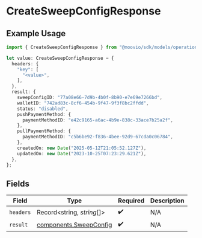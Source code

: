 # CreateSweepConfigResponse

## Example Usage

```typescript
import { CreateSweepConfigResponse } from "@moovio/sdk/models/operations";

let value: CreateSweepConfigResponse = {
  headers: {
    "key": [
      "<value>",
    ],
  },
  result: {
    sweepConfigID: "77a08e66-7d9b-4b0f-8b90-e7e69e7266bd",
    walletID: "742ad83c-8cf6-454b-9f47-9f3f8bc2ffdd",
    status: "disabled",
    pushPaymentMethod: {
      paymentMethodID: "e42c9165-a6ac-4b9e-838c-33ace7b25a2f",
    },
    pullPaymentMethod: {
      paymentMethodID: "c5b6be92-f836-4bee-92d9-67cda0c06784",
    },
    createdOn: new Date("2025-05-12T21:05:52.127Z"),
    updatedOn: new Date("2023-10-25T07:23:29.621Z"),
  },
};
```

## Fields

| Field                                                            | Type                                                             | Required                                                         | Description                                                      |
| ---------------------------------------------------------------- | ---------------------------------------------------------------- | ---------------------------------------------------------------- | ---------------------------------------------------------------- |
| `headers`                                                        | Record<string, *string*[]>                                       | :heavy_check_mark:                                               | N/A                                                              |
| `result`                                                         | [components.SweepConfig](../../models/components/sweepconfig.md) | :heavy_check_mark:                                               | N/A                                                              |